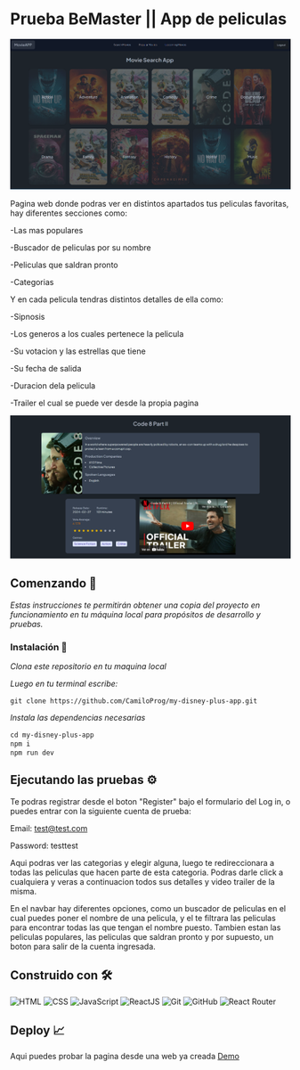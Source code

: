 # Prueba BeMaster || App de peliculas

![alt text](image.png)

Pagina web donde podras ver en distintos apartados tus peliculas favoritas, hay diferentes secciones como: 

-Las mas populares

-Buscador de peliculas por su nombre	

-Peliculas que saldran pronto 

-Categorias	

Y en cada pelicula tendras distintos detalles de ella como:

-Sipnosis

-Los generos a los cuales pertenece la pelicula

-Su votacion y las estrellas que tiene

-Su fecha de salida

-Duracion dela pelicula

-Trailer el cual se puede ver desde la propia pagina


![alt text](image-1.png)

## Comenzando 🚀
_Estas instrucciones te permitirán obtener una copia del proyecto en funcionamiento en tu máquina local para propósitos de desarrollo y pruebas._

### Instalación 🔧

_Clona este repositorio en tu maquina local_

_Luego en tu terminal escribe:_

```
git clone https://github.com/CamiloProg/my-disney-plus-app.git
```
_Instala las dependencias necesarias_

```
cd my-disney-plus-app
npm i
npm run dev
```
## Ejecutando las pruebas ⚙️

Te podras registrar desde el boton "Register" bajo el formulario del Log in, o puedes entrar con la siguiente cuenta de prueba:

Email: test@test.com

Password: testtest

Aqui podras ver las categorias y elegir alguna, luego te redireccionara a todas las peliculas que hacen parte de esta categoria. Podras darle click a cualquiera y veras a continuacion todos sus detalles y video trailer de la misma.

En el navbar hay diferentes opciones, como un buscador de peliculas en el cual puedes poner el nombre de una pelicula, y el te filtrara las peliculas para encontrar todas las que tengan el nombre puesto. Tambien estan las peliculas populares, las peliculas que saldran pronto y por supuesto, un boton para salir de la cuenta ingresada.



## Construido con 🛠️
 ![HTML](https://img.shields.io/badge/HTML5-E34F26?style=for-the-badge&logo=html5&logoColor=white) ![CSS](https://img.shields.io/badge/CSS3-1572B6?style=for-the-badge&logo=css3&logoColor=white)  ![JavaScript](https://img.shields.io/badge/JavaScript-323330?style=for-the-badge&logo=javascript&logoColor=F7DF1E)   ![ReactJS](https://img.shields.io/badge/React-20232A?style=for-the-badge&logo=react&logoColor=61DAFB)
 ![Git](https://img.shields.io/badge/GIT-E44C30?style=for-the-badge&logo=git&logoColor=white)   ![GitHub](https://img.shields.io/badge/GitHub-100000?style=for-the-badge&logo=github&logoColor=white) ![React Router](https://img.shields.io/badge/React_Router-CA4245?style=for-the-badge&logo=react-router&logoColor=white)


 ## Deploy 📈 
Aqui puedes probar la pagina desde una web ya creada
[Demo](https://main--movieapp-bemaster.netlify.app/)
